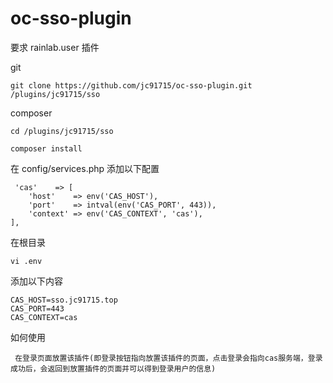 # oc-sso-plugin

要求 rainlab.user 插件 

git

    git clone https://github.com/jc91715/oc-sso-plugin.git /plugins/jc91715/sso
  
composer


    cd /plugins/jc91715/sso
    
    composer install
    
     
在 config/services.php 添加以下配置

     'cas'    => [
        'host'    => env('CAS_HOST'),
        'port'    => intval(env('CAS_PORT', 443)),
        'context' => env('CAS_CONTEXT', 'cas'),
    ],
    
在根目录

    vi .env

添加以下内容

    

    CAS_HOST=sso.jc91715.top
    CAS_PORT=443
    CAS_CONTEXT=cas
    
如何使用

     在登录页面放置该插件(即登录按钮指向放置该插件的页面，点击登录会指向cas服务端，登录成功后，会返回到放置插件的页面并可以得到登录用户的信息)


    
